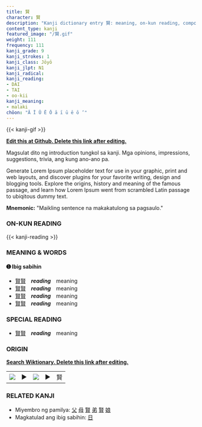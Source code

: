 ```yaml
---
title: 賢
character: 賢
description: "Kanji dictionary entry 賢: meaning, on-kun reading, compounds, origin, related kanji"
content_type: kanji
featured_image: "/賢.gif"
weight: 111
frequency: 111
kanji_grade: 9
kanji_strokes: 1
kanji_class: Jōyō
kanji_jlpt: N1
kanji_radical: 
kanji_reading: 
- DAI
- TAI
- oo-kii
kanji_meaning:
- malaki
chōon: "Ā Ī Ū Ē Ō ā ī ū ē ō ’"
---
```

[//]: # (Don't edit the line below. Kanji animated GIF code is automatically generated.)
{{< kanji-gif >}}

[//]: # (Edit below this line.)

**[Edit this at Github. Delete this link after editing.](https://github.com/tim0g/tim/tree/main/content/kanji/賢/index.md)**

Magsulat dito ng introduction tungkol sa kanji. Mga opinions, impressions, suggestions, trivia, ang kung ano-ano pa.

Generate Lorem Ipsum placeholder text for use in your graphic, print and web layouts, and discover plugins for your favorite writing, design and blogging tools. Explore the origins, history and meaning of the famous passage, and learn how Lorem Ipsum went from scrambled Latin passage to ubiqitous dummy text.
 
**Mnemonic:** "Maikling sentence na makakatulong sa pagsaulo."

### ON-KUN READING

[//]: # (Don't edit the line below. ON-KUN READING code is automatically generated.)
{{< kanji-reading >}}

### MEANING & WORDS

#### ➊ **Ibig sabihin**
  - [賢](../賢)[賢](../賢)　***reading***　meaning
  - [賢](../賢)[賢](../賢)　***reading***　meaning
  - [賢](../賢)[賢](../賢)　***reading***　meaning
  - [賢](../賢)[賢](../賢)　***reading***　meaning

### SPECIAL READING
  - [賢](../賢)[賢](../賢)　***reading***　meaning

### ORIGIN

**[Search Wiktionary. Delete this link after editing.](https://wiktionary.org/wiki/賢)**
<table class="kanji-table"><tr><td>
<img src="60px-賢-bronze.svg.png">
</td><td>▶</td><td>
<img src="60px-賢-oracle.svg.png">
</td><td>▶</td>
<td class="kanji-origin">賢</td>
</tr></table>

### RELATED KANJI
- Miyembro ng pamilya: [父](../父) [母](../母) [賢](../賢) [弟](../弟) [賢](../賢) [娘](../娘)
- Magkatulad ang ibig sabihin: [日](../日)
